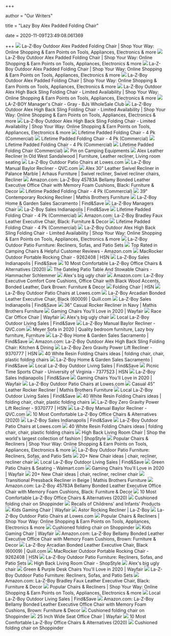 +++
        
author = "Our Writers"
        
title = "Lazy Boy Alex Padded Folding Chair"
        
date = 2020-11-09T23:49:08.061369
        
+++
[ ![](https://s4.sywcdn.net/getImage?url=http%3A%2F%2Fc.shld.net%2Frpx%2Fi%2Fs%2Fi%2Fspin%2Fimage%2Fspin_prod_751576312&t=Product&w=1500&h=1500&qlt=100&mrg=1&str=1&s=022ec917977fb2aee8cbb32091c59467)](https://s4.sywcdn.net/getImage?url=http%3A%2F%2Fc.shld.net%2Frpx%2Fi%2Fs%2Fi%2Fspin%2Fimage%2Fspin_prod_751576312&t=Product&w=1500&h=1500&qlt=100&mrg=1&str=1&s=022ec917977fb2aee8cbb32091c59467) La-Z-Boy Outdoor Alex Padded Folding Chair | Shop Your Way: Online Shopping  & Earn Points on Tools, Appliances, Electronics & more
[ ![](https://s4.sywcdn.net/getImage?url=http%3A%2F%2Fc.shld.net%2Frpx%2Fi%2Fs%2Fi%2Fspin%2Fimage%2Fspin_prod_751576012&t=Product&w=380&h=380&qlt=100&mrg=1&s=90379557f07980c60219e7fecb0e8f31)](https://s4.sywcdn.net/getImage?url=http%3A%2F%2Fc.shld.net%2Frpx%2Fi%2Fs%2Fi%2Fspin%2Fimage%2Fspin_prod_751576012&t=Product&w=380&h=380&qlt=100&mrg=1&s=90379557f07980c60219e7fecb0e8f31) La-Z-Boy Outdoor Alex Padded Folding Chair | Shop Your Way: Online Shopping  & Earn Points on Tools, Appliances, Electronics & more
[ ![](https://s4.sywcdn.net/getImage?url=http%3A%2F%2Fc.shld.net%2Frpx%2Fi%2Fs%2Fi%2Fspin%2Fimage%2Fspin_prod_751576112&t=Product&w=380&h=380&qlt=100&mrg=1&s=b5d281b372b272fc4e4b31e808fbec65)](https://s4.sywcdn.net/getImage?url=http%3A%2F%2Fc.shld.net%2Frpx%2Fi%2Fs%2Fi%2Fspin%2Fimage%2Fspin_prod_751576112&t=Product&w=380&h=380&qlt=100&mrg=1&s=b5d281b372b272fc4e4b31e808fbec65) La-Z-Boy Outdoor Alex Padded Folding Chair | Shop Your Way: Online Shopping  & Earn Points on Tools, Appliances, Electronics & more
[ ![](https://s5.sywcdn.net/getImage?url=http%3A%2F%2Fc.shld.net%2Frpx%2Fi%2Fs%2Fi%2Fspin%2Fimage%2Fspin_prod_751576212&t=Product&w=380&h=380&qlt=100&mrg=1&s=897253b651d6dc7ba7f687a3670f76af)](https://s5.sywcdn.net/getImage?url=http%3A%2F%2Fc.shld.net%2Frpx%2Fi%2Fs%2Fi%2Fspin%2Fimage%2Fspin_prod_751576212&t=Product&w=380&h=380&qlt=100&mrg=1&s=897253b651d6dc7ba7f687a3670f76af) La-Z-Boy Outdoor Alex Padded Folding Chair | Shop Your Way: Online Shopping  & Earn Points on Tools, Appliances, Electronics & more
[ ![](https://s5.sywcdn.net/getImage?url=http%3A%2F%2Fc.shld.net%2Frpx%2Fi%2Fs%2Fi%2Fspin%2Fimage%2Fspin_prod_751575712&t=Product&w=380&h=380&qlt=100&mrg=1&s=caa4d9d01de777ec8853c82a7c4d628f)](https://s5.sywcdn.net/getImage?url=http%3A%2F%2Fc.shld.net%2Frpx%2Fi%2Fs%2Fi%2Fspin%2Fimage%2Fspin_prod_751575712&t=Product&w=380&h=380&qlt=100&mrg=1&s=caa4d9d01de777ec8853c82a7c4d628f) La-Z-Boy Outdoor Alex High Back Sling Folding Chair - Limited Availability  | Shop Your Way: Online Shopping & Earn Points on Tools, Appliances,  Electronics & more
[ ![](https://bjs.scene7.com/is/image/bjs/227671?$bjs-Zoom$)](https://bjs.scene7.com/is/image/bjs/227671?$bjs-Zoom$) LA-Z-BOY Manager's Chair - Gray - BJs WholeSale Club
[ ![](https://s2.sywcdn.net/getImage?url=http%3A%2F%2Fc.shld.net%2Frpx%2Fi%2Fs%2Fi%2Fspin%2Fimage%2Fspin_prod_751575512&t=Product&w=380&h=380&qlt=100&mrg=1&s=b70eaa7727a23ba21a68a942d70ce01f)](https://s2.sywcdn.net/getImage?url=http%3A%2F%2Fc.shld.net%2Frpx%2Fi%2Fs%2Fi%2Fspin%2Fimage%2Fspin_prod_751575512&t=Product&w=380&h=380&qlt=100&mrg=1&s=b70eaa7727a23ba21a68a942d70ce01f) La-Z-Boy Outdoor Alex High Back Sling Folding Chair - Limited Availability  | Shop Your Way: Online Shopping & Earn Points on Tools, Appliances,  Electronics & more
[ ![](https://s3.sywcdn.net/getImage?url=http%3A%2F%2Fc.shld.net%2Frpx%2Fi%2Fs%2Fi%2Fspin%2Fimage%2Fspin_prod_751575812&t=Product&w=380&h=380&qlt=100&mrg=1&s=52b329207c8c81338ffc9c997136b534)](https://s3.sywcdn.net/getImage?url=http%3A%2F%2Fc.shld.net%2Frpx%2Fi%2Fs%2Fi%2Fspin%2Fimage%2Fspin_prod_751575812&t=Product&w=380&h=380&qlt=100&mrg=1&s=52b329207c8c81338ffc9c997136b534) La-Z-Boy Outdoor Alex High Back Sling Folding Chair - Limited Availability  | Shop Your Way: Online Shopping & Earn Points on Tools, Appliances,  Electronics & more
[ ![](https://marvel-b1-cdn.bc0a.com/f00000000107743/www.lifetime.com/imagecache/kodachrome/product/main/dcf448bb-a248-4971-8929-82472c9dcf29.jpg)](https://marvel-b1-cdn.bc0a.com/f00000000107743/www.lifetime.com/imagecache/kodachrome/product/main/dcf448bb-a248-4971-8929-82472c9dcf29.jpg) Lifetime Padded Folding Chair - 4 Pk (Commercial)
[ ![](https://marvel-b1-cdn.bc0a.com/f00000000107743/www.lifetime.com/imagecache/kodachrome/product/main/9df1a6e4-6c13-451e-9896-b3772aed9936.jpg)](https://marvel-b1-cdn.bc0a.com/f00000000107743/www.lifetime.com/imagecache/kodachrome/product/main/9df1a6e4-6c13-451e-9896-b3772aed9936.jpg) Lifetime Padded Folding Chair - 4 Pk (Commercial)
[ ![](https://marvel-b1-cdn.bc0a.com/f00000000107743/www.lifetime.com/imagecache/kodachrome/product/main/2781efb3-c73a-42e1-864b-8b87d33cebc4.jpg)](https://marvel-b1-cdn.bc0a.com/f00000000107743/www.lifetime.com/imagecache/kodachrome/product/main/2781efb3-c73a-42e1-864b-8b87d33cebc4.jpg) Lifetime Padded Folding Chair - 4 Pk (Commercial)
[ ![](https://marvel-b1-cdn.bc0a.com/f00000000107743/www.lifetime.com/imagecache/kodachrome/product/main/503ebc5a-e77d-4bfe-b51f-830ad33575bf.jpg)](https://marvel-b1-cdn.bc0a.com/f00000000107743/www.lifetime.com/imagecache/kodachrome/product/main/503ebc5a-e77d-4bfe-b51f-830ad33575bf.jpg) Lifetime Padded Folding Chair (Commercial)
[ ![](https://i.pinimg.com/originals/61/3e/08/613e08b7ef459c00865ed27dea4be9a4.jpg)](https://i.pinimg.com/originals/61/3e/08/613e08b7ef459c00865ed27dea4be9a4.jpg) Pin on Camping Equipments
[ ![](https://i.pinimg.com/originals/8a/34/70/8a34708bf7633d7ed54481043efcd2c0.jpg)](https://i.pinimg.com/originals/8a/34/70/8a34708bf7633d7ed54481043efcd2c0.jpg) Alex Leather Recliner In Old West Sandalwood | Furniture, Leather recliner,  Living room seating
[ ![](https://mobileimages.lowes.com/product/converted/722938/722938123513.jpg?size=xl)](https://mobileimages.lowes.com/product/converted/722938/722938123513.jpg?size=xl) La-Z-Boy Outdoor Patio Chairs at Lowes.com
[ ![](https://qvc.scene7.com/is/image/QVC/h/25/h223025.001?$aemprodcarousellg$)](https://qvc.scene7.com/is/image/QVC/h/25/h223025.001?$aemprodcarousellg$) La-Z-Boy Manual Baylor Recliner - QVC.com
[ ![](https://i.pinimg.com/originals/0f/f4/fb/0ff4fb26984e84f3b6a4e16160d0affc.jpg)](https://i.pinimg.com/originals/0f/f4/fb/0ff4fb26984e84f3b6a4e16160d0affc.jpg) Alex 30&quot; Leather Swivel Recliner in Palance Marble | Arhaus Furniture  | Swivel recliner, Swivel recliner chairs, Recliner
[ ![](https://m.media-amazon.com/images/I/81gCWVoHPWL._AC_UL400_.jpg)](https://m.media-amazon.com/images/I/81gCWVoHPWL._AC_UL400_.jpg) Amazon.com: La-Z-Boy 45783A Bellamy Bonded Leather Executive Office Chair  with Memory Foam Cushions, Black: Furniture & Decor
[ ![](https://marvel-b1-cdn.bc0a.com/f00000000107743/www.lifetime.com/imagecache/kodachrome/product/main/4953eb4e-041b-4ce3-8a85-ff6ebb333ec0.jpg)](https://marvel-b1-cdn.bc0a.com/f00000000107743/www.lifetime.com/imagecache/kodachrome/product/main/4953eb4e-041b-4ce3-8a85-ff6ebb333ec0.jpg) Lifetime Padded Folding Chair - 4 Pk (Commercial)
[ ![](https://www.mathisbrothers.com/dw/image/v2/AAYQ_PRD/on/demandware.static/-/Sites-mathisbrothers-master/default/dw490c8cef/images/products/hires/LZB/LZB-10_530-G149937/LZB-10_530-G149937_01.jpg?sw=550&sh=550&sm=fit)](https://www.mathisbrothers.com/dw/image/v2/AAYQ_PRD/on/demandware.static/-/Sites-mathisbrothers-master/default/dw490c8cef/images/products/hires/LZB/LZB-10_530-G149937/LZB-10_530-G149937_01.jpg?sw=550&sh=550&sm=fit) 39" Contemporary Rocking Recliner | Mathis Brothers Furniture
[ ![](http://imagecdn-1.findnsave.com/50/26252877-214x214)](http://imagecdn-1.findnsave.com/50/26252877-214x214) La-Z-Boy Home & Garden Sales Sacramento | Find&Save
[ ![](https://richmedia.ca-richimage.com/ImageDelivery/imageService?profileId=12026540&id=1529555&recipeId=728)](https://richmedia.ca-richimage.com/ImageDelivery/imageService?profileId=12026540&id=1529555&recipeId=728) La-Z-Boy Managers Chair
[ ![](http://imagecdn-3.findnsave.com/236/27914303-214x214)](http://imagecdn-3.findnsave.com/236/27914303-214x214) La-Z-Boy Sales Indianapolis | Find&Save
[ ![](https://marvel-b1-cdn.bc0a.com/f00000000107743/www.lifetime.com/imagecache/kodachrome/product/thumbnail/79f9d3ce-0ec9-45c7-884b-e386f0e7e120.jpg)](https://marvel-b1-cdn.bc0a.com/f00000000107743/www.lifetime.com/imagecache/kodachrome/product/thumbnail/79f9d3ce-0ec9-45c7-884b-e386f0e7e120.jpg) Lifetime Padded Folding Chair - 4 Pk (Commercial)
[ ![](https://images-na.ssl-images-amazon.com/images/I/41YQidjyxjL._AC_SY355_.jpg)](https://images-na.ssl-images-amazon.com/images/I/41YQidjyxjL._AC_SY355_.jpg) Amazon.com: La-Z-Boy Bradley Faux Leather Executive Chair, Black: Furniture  & Decor
[ ![](https://marvel-b1-cdn.bc0a.com/f00000000107743/www.lifetime.com/imagecache/kodachrome/product/main/13f5ca23-94c7-4205-8c8a-6fa36155a086.jpg)](https://marvel-b1-cdn.bc0a.com/f00000000107743/www.lifetime.com/imagecache/kodachrome/product/main/13f5ca23-94c7-4205-8c8a-6fa36155a086.jpg) Lifetime Padded Folding Chair - 4 Pk (Commercial)
[ ![](https://s3.sywcdn.net/getImage?url=http%3A%2F%2Fc.shld.net%2Frpx%2Fi%2Fs%2Fi%2Fspin%2Fimage%2Fspin_prod_751575612&t=Product&w=380&h=380&qlt=100&mrg=1&s=ec6dcf17473ff3be9054ee92c06c5c89)](https://s3.sywcdn.net/getImage?url=http%3A%2F%2Fc.shld.net%2Frpx%2Fi%2Fs%2Fi%2Fspin%2Fimage%2Fspin_prod_751575612&t=Product&w=380&h=380&qlt=100&mrg=1&s=ec6dcf17473ff3be9054ee92c06c5c89) La-Z-Boy Outdoor Alex High Back Sling Folding Chair - Limited Availability  | Shop Your Way: Online Shopping & Earn Points on Tools, Appliances,  Electronics & more
[ ![](https://cdn.shopify.com/s/files/1/1032/8729/products/Nolin_7pc_Plus2SideTable2Ottoman_01_large.jpg?v=1576618190)](https://cdn.shopify.com/s/files/1/1032/8729/products/Nolin_7pc_Plus2SideTable2Ottoman_01_large.jpg?v=1576618190) La-Z-Boy Outdoor Patio Furniture: Recliners, Sofas, and Patio Sets
[ ![](https://m.media-amazon.com/images/I/71AojyahNvL._AC_SX500_SY500_.jpg)](https://m.media-amazon.com/images/I/71AojyahNvL._AC_SX500_SY500_.jpg) Top Rated in Camping Chairs & Helpful Customer Reviews - Amazon.com
[ ![](https://i04.hsncdn.com/is/image/HomeShoppingNetwork/prodfull/macrocker-outdoor-portable-rocking-chair-d-20200219082158457~687602.jpg)](https://i04.hsncdn.com/is/image/HomeShoppingNetwork/prodfull/macrocker-outdoor-portable-rocking-chair-d-20200219082158457~687602.jpg) MacRocker Outdoor Portable Rocking Chair - 9262408 | HSN
[ ![](http://imagecdn-1.findnsave.com/212/23511993-214x214)](http://imagecdn-1.findnsave.com/212/23511993-214x214) La-Z-Boy Sales Indianapolis | Find&Save
[ ![](https://officechairpicks.com/wp-content/uploads/2019/01/Best-La-Z-Boy-Office-Chairs.jpg)](https://officechairpicks.com/wp-content/uploads/2019/01/Best-La-Z-Boy-Office-Chairs.jpg) 10 Most Comfortable La-Z-Boy Office Chairs & Alternatives (2020)
[ ![](https://digital.hammacher.com/Items/79766/79766A_1000x1000.jpg)](https://digital.hammacher.com/Items/79766/79766A_1000x1000.jpg) The Gateleg Patio Table And Stowable Chairs - Hammacher Schlemmer
[ ![](https://i.pinimg.com/236x/df/67/33/df673356b55b8603bd180fe8d6b65694--leather-recliner-leather-chairs.jpg)](https://i.pinimg.com/236x/df/67/33/df673356b55b8603bd180fe8d6b65694--leather-recliner-leather-chairs.jpg) Alex's big ugly chair
[ ![](https://images-na.ssl-images-amazon.com/images/I/712fkEs%2BBsL._AC_SL1500_.jpg)](https://images-na.ssl-images-amazon.com/images/I/712fkEs%2BBsL._AC_SL1500_.jpg) Amazon.com: La-Z-Boy Executive Comfort Core Cushions, Office Chair with  Black Wood Accents, Bonded Leather, Dark Brown: Furniture & Decor
[ ![](https://i04.hsncdn.com/is/image/HomeShoppingNetwork/prodgrid230/officially-licensed-nfl-big-boy-folding-chair-d-20200723100050113~726965_000_439.jpg)](https://i04.hsncdn.com/is/image/HomeShoppingNetwork/prodgrid230/officially-licensed-nfl-big-boy-folding-chair-d-20200723100050113~726965_000_439.jpg) Folding Chair | HSN
[ ![](https://mobileimages.lowes.com/product/converted/722938/722938123582.jpg?size=xl)](https://mobileimages.lowes.com/product/converted/722938/722938123582.jpg?size=xl) La-Z-Boy Outdoor Patio Chairs at Lowes.com
[ ![](https://www.quill.com/is/image/Quill/sp67648334_s7?$img400$)](https://www.quill.com/is/image/Quill/sp67648334_s7?$img400$) La-Z-Boy Arcadian Bonded Leather Executive Chair, Black (60009) | Quill.com
[ ![](http://imagecdn-2.findnsave.com/341/27109614-193x350)](http://imagecdn-2.findnsave.com/341/27109614-193x350) La-Z-Boy Sales Indianapolis | Find&Save
[ ![](https://www.mathisbrothers.com/dw/image/v2/AAYQ_PRD/on/demandware.static/-/Sites-mathisbrothers-master/default/dw4b67f604/images/products/spin/LZB/LZB-10_704-B166286/LZB-10_704-B166286_01.jpg?sw=1200&sh=800&sm=fit)](https://www.mathisbrothers.com/dw/image/v2/AAYQ_PRD/on/demandware.static/-/Sites-mathisbrothers-master/default/dw4b67f604/images/products/spin/LZB/LZB-10_704-B166286/LZB-10_704-B166286_01.jpg?sw=1200&sh=800&sm=fit) 36" Casual Rocker Recliner in Navy | Mathis Brothers Furniture
[ ![](https://secure.img1-fg.wfcdn.com/im/45393547/resize-h600-w600%5Ecompr-r85/3137/31377768/Gaming+Chairs.jpg)](https://secure.img1-fg.wfcdn.com/im/45393547/resize-h600-w600%5Ecompr-r85/3137/31377768/Gaming+Chairs.jpg) Gaming Chairs You'll Love in 2020 | Wayfair
[ ![](https://secure.img1-fg.wfcdn.com/im/49698126/resize-h600-w600%5Ecompr-r85/1236/123651416/PC+%26+Racing+Game+Chair.jpg)](https://secure.img1-fg.wfcdn.com/im/49698126/resize-h600-w600%5Ecompr-r85/1236/123651416/PC+%26+Racing+Game+Chair.jpg) Race Car Office Chair | Wayfair
[ ![](https://i.pinimg.com/236x/81/b0/00/81b0006e28685cf348914ec9eafd804b--leather-furniture-leather-chairs.jpg)](https://i.pinimg.com/236x/81/b0/00/81b0006e28685cf348914ec9eafd804b--leather-furniture-leather-chairs.jpg) Alex's big ugly chair
[ ![](http://imagecdn-1.findnsave.com/165/25397593-300x255)](http://imagecdn-1.findnsave.com/165/25397593-300x255) Local La-Z-Boy Outdoor Living Sales | Find&Save
[ ![](https://cf-images.us-east-1.prod.boltdns.net/v1/static/6091058944001/d9b3760e-f72d-4bf4-82cd-7b72b931dabc/7a3e50a4-2883-49b7-beec-55cb133a0d41/1280x720/match/image.jpg)](https://cf-images.us-east-1.prod.boltdns.net/v1/static/6091058944001/d9b3760e-f72d-4bf4-82cd-7b72b931dabc/7a3e50a4-2883-49b7-beec-55cb133a0d41/1280x720/match/image.jpg) La-Z-Boy Manual Baylor Recliner - QVC.com
[ ![](https://i.pinimg.com/236x/4b/b4/a0/4bb4a0c24732b23ab7b13c56fa86b6cb.jpg)](https://i.pinimg.com/236x/4b/b4/a0/4bb4a0c24732b23ab7b13c56fa86b6cb.jpg) Meyer Sofa in 2020 | Quality bedroom furniture, Lazy boy furniture,  Furniture
[ ![](http://imagecdn-3.findnsave.com/326/25745707-214x214)](http://imagecdn-3.findnsave.com/326/25745707-214x214) La-Z-Boy Home & Garden Sales Sacramento | Find&Save
[ ![](https://images-na.ssl-images-amazon.com/images/I/51b-99vVBiL._SR600%2C315_PIWhiteStrip%2CBottomLeft%2C0%2C35_SCLZZZZZZZ_.jpg)](https://images-na.ssl-images-amazon.com/images/I/51b-99vVBiL._SR600%2C315_PIWhiteStrip%2CBottomLeft%2C0%2C35_SCLZZZZZZZ_.jpg) Amazon.com: La-Z-Boy Outdoor Alex High Back Sling Folding Chair: Kitchen &  Dining
[ ![](https://i02.hsncdn.com/is/image/HomeShoppingNetwork/prodfull/la-z-boy-zero-gravity-power-lift-recliner-d-20200304100824247~698613_alt6.jpg)](https://i02.hsncdn.com/is/image/HomeShoppingNetwork/prodfull/la-z-boy-zero-gravity-power-lift-recliner-d-20200304100824247~698613_alt6.jpg) La-Z-Boy Zero Gravity Power Lift Recliner - 9370777 | HSN
[ ![](https://i.pinimg.com/236x/1c/d8/17/1cd8172827c764e56f7e2122b0355938--cherry-hill-philadelphia-pa.jpg)](https://i.pinimg.com/236x/1c/d8/17/1cd8172827c764e56f7e2122b0355938--cherry-hill-philadelphia-pa.jpg) 40 White Resin Folding Chairs ideas | folding chair, chair, plastic folding  chairs
[ ![](http://imagecdn-3.findnsave.com/300/25419715-214x214)](http://imagecdn-3.findnsave.com/300/25419715-214x214) La-Z-Boy Home & Garden Sales Sacramento | Find&Save
[ ![](http://imagecdn-2.findnsave.com/290/25460538-300x255)](http://imagecdn-2.findnsave.com/290/25460538-300x255) Local La-Z-Boy Outdoor Living Sales | Find&Save
[ ![](https://i02.hsncdn.com/is/image/HomeShoppingNetwork/prodfull/picnic-time-sports-chair-university-of-virginia-d-2020030215031896~7377523w.jpg)](https://i02.hsncdn.com/is/image/HomeShoppingNetwork/prodfull/picnic-time-sports-chair-university-of-virginia-d-2020030215031896~7377523w.jpg) Picnic Time Sports Chair - University of Virginia - 7377523 | HSN
[ ![](http://imagecdn-2.findnsave.com/258/23698754-214x214)](http://imagecdn-2.findnsave.com/258/23698754-214x214) La-Z-Boy Sales Indianapolis | Find&Save
[ ![](https://secure.img1-fg.wfcdn.com/im/69907742/compr-r85/1212/121270724/default.jpg)](https://secure.img1-fg.wfcdn.com/im/69907742/compr-r85/1212/121270724/default.jpg) Gaming Chairs You'll Love in 2020 | Wayfair
[ ![](https://mobileimages.lowes.com/product/converted/722938/722938128822.jpg?size=xl)](https://mobileimages.lowes.com/product/converted/722938/722938128822.jpg?size=xl) La-Z-Boy Outdoor Patio Chairs at Lowes.com
[ ![](https://www.mathisbrothers.com/dw/image/v2/AAYQ_PRD/on/demandware.static/-/Sites-mathisbrothers-master/default/dwd4a383dd/images/products/hires/LZB/LZB-10_778-LB155968/LZB-10_778-LB155968_01.jpg?sw=2000&sh=2000&sm=fit)](https://www.mathisbrothers.com/dw/image/v2/AAYQ_PRD/on/demandware.static/-/Sites-mathisbrothers-master/default/dwd4a383dd/images/products/hires/LZB/LZB-10_778-LB155968/LZB-10_778-LB155968_01.jpg?sw=2000&sh=2000&sm=fit) Casual 45" Leather Rocker Recliner | Mathis Brothers Furniture
[ ![](http://imagecdn-1.findnsave.com/102/25489317-300x255)](http://imagecdn-1.findnsave.com/102/25489317-300x255) Local La-Z-Boy Outdoor Living Sales | Find&Save
[ ![](https://i.pinimg.com/236x/2c/ec/52/2cec5245c28c4509a4529a261d5c5e43--white-vinyl-orange-beach.jpg)](https://i.pinimg.com/236x/2c/ec/52/2cec5245c28c4509a4529a261d5c5e43--white-vinyl-orange-beach.jpg) 40 White Resin Folding Chairs ideas | folding chair, chair, plastic folding  chairs
[ ![](https://i02.hsncdn.com/is/image/HomeShoppingNetwork/prodfull/la-z-boy-zero-gravity-power-lift-recliner-d-20200304100824543~698613.jpg)](https://i02.hsncdn.com/is/image/HomeShoppingNetwork/prodfull/la-z-boy-zero-gravity-power-lift-recliner-d-20200304100824543~698613.jpg) La-Z-Boy Zero Gravity Power Lift Recliner - 9370777 | HSN
[ ![](https://qvc.scene7.com/is/image/QVC/h/05/h218505.003)](https://qvc.scene7.com/is/image/QVC/h/05/h218505.003) La-Z-Boy Manual Baylor Recliner - QVC.com
[ ![](https://images-na.ssl-images-amazon.com/images/I/81aYekFaRYL._AC_SL1500_.jpg)](https://images-na.ssl-images-amazon.com/images/I/81aYekFaRYL._AC_SL1500_.jpg) 10 Most Comfortable La-Z-Boy Office Chairs & Alternatives (2020)
[ ![](http://imagecdn-2.findnsave.com/32/23574982-214x214)](http://imagecdn-2.findnsave.com/32/23574982-214x214) La-Z-Boy Sales Indianapolis | Find&Save
[ ![](https://mobileimages.lowes.com/product/converted/722938/722938123810.jpg?size=xl)](https://mobileimages.lowes.com/product/converted/722938/722938123810.jpg?size=xl) La-Z-Boy Outdoor Patio Chairs at Lowes.com
[ ![](https://i.pinimg.com/236x/97/52/3a/97523a110f70d9ea997342abd19543f7.jpg)](https://i.pinimg.com/236x/97/52/3a/97523a110f70d9ea997342abd19543f7.jpg) 40 White Resin Folding Chairs ideas | folding chair, chair, plastic folding  chairs
[ ![](https://img.shopstyle-cdn.com/sim/33/11/3311e584315360c39da200f5893b9c1d_xlarge/high-back-vinyl-padded-folding-chair-hon.jpg)](https://img.shopstyle-cdn.com/sim/33/11/3311e584315360c39da200f5893b9c1d_xlarge/high-back-vinyl-padded-folding-chair-hon.jpg) High Back Living Room Chair | Shop the world's largest collection of  fashion | ShopStyle
[ ![](https://s1.sywcdn.net/getImage?url=http%3A%2F%2Fc.shld.net%2Frpx%2Fi%2Fs%2Fi%2Fspin%2Fimage%2Fspin_prod_240821901&t=product&w=300&h=300&qlt=100&mrg=1&s=de62ad5425a3c086b2ab427398a030fe)](https://s1.sywcdn.net/getImage?url=http%3A%2F%2Fc.shld.net%2Frpx%2Fi%2Fs%2Fi%2Fspin%2Fimage%2Fspin_prod_240821901&t=product&w=300&h=300&qlt=100&mrg=1&s=de62ad5425a3c086b2ab427398a030fe) Popular Chairs & Recliners | Shop Your Way: Online Shopping & Earn Points  on Tools, Appliances, Electronics & more
[ ![](https://cdn.shopify.com/s/files/1/1032/8729/files/hpSmallBanner-Recliners_0a6cd59a-78ad-45ec-b41a-4dfdda62aa38.jpg?1124983284894089733)](https://cdn.shopify.com/s/files/1/1032/8729/files/hpSmallBanner-Recliners_0a6cd59a-78ad-45ec-b41a-4dfdda62aa38.jpg?1124983284894089733) La-Z-Boy Outdoor Patio Furniture: Recliners, Sofas, and Patio Sets
[ ![](https://i.pinimg.com/236x/01/51/c7/0151c7e8e4f57def1838c6a37897357c.jpg)](https://i.pinimg.com/236x/01/51/c7/0151c7e8e4f57def1838c6a37897357c.jpg) 20+ New Chair ideas | chair, recliner, recliner chair
[ ![](http://imagecdn-0.findnsave.com/329/25416952-300x255)](http://imagecdn-0.findnsave.com/329/25416952-300x255) Local La-Z-Boy Outdoor Living Sales | Find&Save
[ ![](https://i5.walmartimages.com/asr/6f04b7d3-2bc4-4284-b245-ab25bd819727.5e20e7fff83f29700c9df617b6270027.jpeg?odnHeight=200&odnWidth=200&odnBg=ffffff)](https://i5.walmartimages.com/asr/6f04b7d3-2bc4-4284-b245-ab25bd819727.5e20e7fff83f29700c9df617b6270027.jpeg?odnHeight=200&odnWidth=200&odnBg=ffffff) Green Patio Chairs & Seating - Walmart.com
[ ![](https://secure.img1-fg.wfcdn.com/im/24295004/resize-h310-w310%5Ecompr-r85/1268/126859332/lowndes-genuine-leather-gaming-chair.jpg)](https://secure.img1-fg.wfcdn.com/im/24295004/resize-h310-w310%5Ecompr-r85/1268/126859332/lowndes-genuine-leather-gaming-chair.jpg) Gaming Chairs You'll Love in 2020 | Wayfair
[ ![](https://i.pinimg.com/236x/8f/3b/56/8f3b56a1379e6855f6a1eef5be1f7b56.jpg)](https://i.pinimg.com/236x/8f/3b/56/8f3b56a1379e6855f6a1eef5be1f7b56.jpg) 20+ New Chair ideas | chair, recliner, recliner chair
[ ![](https://www.mathisbrothers.com/dw/image/v2/AAYQ_PRD/on/demandware.static/-/Sites-mathisbrothers-master/default/dw3102697c/images/products/hires/LZB/LZB-295-437-J161214/LZB-295-437-J161214_01.jpg?sw=2000&sh=2000&sm=fit)](https://www.mathisbrothers.com/dw/image/v2/AAYQ_PRD/on/demandware.static/-/Sites-mathisbrothers-master/default/dw3102697c/images/products/hires/LZB/LZB-295-437-J161214/LZB-295-437-J161214_01.jpg?sw=2000&sh=2000&sm=fit) Transitional Pressback Recliner in Beige | Mathis Brothers Furniture
[ ![](https://m.media-amazon.com/images/I/71j9vYffKPL._AC_UL400_.jpg)](https://m.media-amazon.com/images/I/71j9vYffKPL._AC_UL400_.jpg) Amazon.com: La-Z-Boy 45783A Bellamy Bonded Leather Executive Office Chair  with Memory Foam Cushions, Black: Furniture & Decor
[ ![](https://m.media-amazon.com/images/I/41d1WeQAd4L.jpg)](https://m.media-amazon.com/images/I/41d1WeQAd4L.jpg) 10 Most Comfortable La-Z-Boy Office Chairs & Alternatives (2020)
[ ![](http://www.homedepot.com/catalog/productImages/400/59/598fdde5-95fa-46ac-b436-e0ce4741d776_400.jpg)](http://www.homedepot.com/catalog/productImages/400/59/598fdde5-95fa-46ac-b436-e0ce4741d776_400.jpg) Cushioned folding chair on Shoppinder
[ ![](https://media.consumeraffairs.com/files/cache/news/Caravan_Sports_Armed_Chair-Padded_Arm_Bagged_Chair_CPSC_n0yXhFk_large.jpg)](https://media.consumeraffairs.com/files/cache/news/Caravan_Sports_Armed_Chair-Padded_Arm_Bagged_Chair_CPSC_n0yXhFk_large.jpg) Recalls of Childrens' and Infants' Products
[ ![](https://secure.img1-fg.wfcdn.com/im/42647687/resize-h310-w310%5Ecompr-r85/1180/118080253/ergonomic-gaming-chair-for-e-sport-computer-pc-racing-game-chair.jpg)](https://secure.img1-fg.wfcdn.com/im/42647687/resize-h310-w310%5Ecompr-r85/1180/118080253/ergonomic-gaming-chair-for-e-sport-computer-pc-racing-game-chair.jpg) Kids Gaming Chair | Wayfair
[ ![](https://content.la-z-boy.com/Images/product/category/recliners/large/010_519_1_v2.jpg)](https://content.la-z-boy.com/Images/product/category/recliners/large/010_519_1_v2.jpg) Astor Rocking Recliner | La-Z-Boy
[ ![](https://mobileimages.lowes.com/product/converted/722938/722938128808.jpg?size=xl)](https://mobileimages.lowes.com/product/converted/722938/722938128808.jpg?size=xl) La-Z-Boy Outdoor Patio Chairs at Lowes.com
[ ![](https://s4.sywcdn.net/getImage?url=http%3A%2F%2Fc.shld.net%2Frpx%2Fi%2Fs%2Fi%2Fspin%2F10007662%2Fprod_1712537212&t=product&w=300&h=300&qlt=100&mrg=1&s=25f573ef14848ed2935cddfb383fd433)](https://s4.sywcdn.net/getImage?url=http%3A%2F%2Fc.shld.net%2Frpx%2Fi%2Fs%2Fi%2Fspin%2F10007662%2Fprod_1712537212&t=product&w=300&h=300&qlt=100&mrg=1&s=25f573ef14848ed2935cddfb383fd433) Popular Chairs & Recliners | Shop Your Way: Online Shopping & Earn Points  on Tools, Appliances, Electronics & more
[ ![](http://www.webstaurantstore.com/images/products/main/104286/120131/chair-folding-vinyl-black.jpg?hei=185&wid=185&op_sharpen=1&qlt=85)](http://www.webstaurantstore.com/images/products/main/104286/120131/chair-folding-vinyl-black.jpg?hei=185&wid=185&op_sharpen=1&qlt=85) Cushioned folding chair on Shoppinder
[ ![](https://secure.img1-fg.wfcdn.com/im/40692104/resize-h310-w310%5Ecompr-r85/1279/127999299/waytrim-indoor-5-position-folding-padded-kids-floor-game-chair.jpg)](https://secure.img1-fg.wfcdn.com/im/40692104/resize-h310-w310%5Ecompr-r85/1279/127999299/waytrim-indoor-5-position-folding-padded-kids-floor-game-chair.jpg) Kids Gaming Chair | Wayfair
[ ![](https://images-na.ssl-images-amazon.com/images/I/71Ev9W43GJL._AC_UL320_SR194,320_.jpg)](https://images-na.ssl-images-amazon.com/images/I/71Ev9W43GJL._AC_UL320_SR194,320_.jpg) Amazon.com: La-Z-Boy Bellamy Bonded Leather Executive Office Chair with  Memory Foam Cushions, Brown: Furniture & Decor
[ ![](https://www.quill.com/is/image/Quill/sp67648334_s7?iv=RLYpN3&wid=1080&hei=1080&fit=fit,1)](https://www.quill.com/is/image/Quill/sp67648334_s7?iv=RLYpN3&wid=1080&hei=1080&fit=fit,1) La-Z-Boy Arcadian Bonded Leather Executive Chair, Black (60009) | Quill.com
[ ![](https://i03.hsncdn.com/is/image/HomeShoppingNetwork/prodfull/macrocker-outdoor-portable-rocking-chair-d-2020021908215383~687602_alt1.jpg)](https://i03.hsncdn.com/is/image/HomeShoppingNetwork/prodfull/macrocker-outdoor-portable-rocking-chair-d-2020021908215383~687602_alt1.jpg) MacRocker Outdoor Portable Rocking Chair - 9262408 | HSN
[ ![](https://cdn.shopify.com/s/files/1/1032/8729/products/Cumberland_7pcDining_6Chairs1Table_01_large.jpg?v=1576600747)](https://cdn.shopify.com/s/files/1/1032/8729/products/Cumberland_7pcDining_6Chairs1Table_01_large.jpg?v=1576600747) La-Z-Boy Outdoor Patio Furniture: Recliners, Sofas, and Patio Sets
[ ![](https://img.shopstyle-cdn.com/sim/be/96/be96d3a6384d7762b2a00a1e0b198451_xlarge/singh-high-backrest-polyurethane-upholstered-metal-armchair-mercer41.jpg)](https://img.shopstyle-cdn.com/sim/be/96/be96d3a6384d7762b2a00a1e0b198451_xlarge/singh-high-backrest-polyurethane-upholstered-metal-armchair-mercer41.jpg) High Back Living Room Chair - ShopStyle
[ ![](https://i.pinimg.com/236x/fb/8f/ef/fb8fef01645700e28c2fb853847607e6--leather-recliner-recliners.jpg)](https://i.pinimg.com/236x/fb/8f/ef/fb8fef01645700e28c2fb853847607e6--leather-recliner-recliners.jpg) Alex's big ugly chair
[ ![](https://secure.img1-fg.wfcdn.com/im/49181938/resize-h310-w310%5Ecompr-r85/1012/101273115/songul-convertible-instant-training-side-chair.jpg)](https://secure.img1-fg.wfcdn.com/im/49181938/resize-h310-w310%5Ecompr-r85/1012/101273115/songul-convertible-instant-training-side-chair.jpg) Green & Purple Desk Chairs You'll Love in 2020 | Wayfair
[ ![](https://cdn.shopify.com/s/files/1/1032/8729/files/HPBanner_Laurel_DeskTop1x.jpg?v=1581025096)](https://cdn.shopify.com/s/files/1/1032/8729/files/HPBanner_Laurel_DeskTop1x.jpg?v=1581025096) La-Z-Boy Outdoor Patio Furniture: Recliners, Sofas, and Patio Sets
[ ![](https://images-na.ssl-images-amazon.com/images/I/41BnvnWALrL._AC_.jpg)](https://images-na.ssl-images-amazon.com/images/I/41BnvnWALrL._AC_.jpg) Amazon.com: La-Z-Boy Bradley Faux Leather Executive Chair, Black: Furniture  & Decor
[ ![](https://s5.sywcdn.net/getImage?url=https%3A%2F%2Fc.shld.net%2Frpx%2Fi%2Fs%2Fi%2Fspin%2F10051422%2Fprod_16326341312&t=product&w=300&h=300&qlt=100&mrg=1&s=95306aae401f3cc28e12f8eb1fbeca7e)](https://s5.sywcdn.net/getImage?url=https%3A%2F%2Fc.shld.net%2Frpx%2Fi%2Fs%2Fi%2Fspin%2F10051422%2Fprod_16326341312&t=product&w=300&h=300&qlt=100&mrg=1&s=95306aae401f3cc28e12f8eb1fbeca7e) Popular Chairs & Recliners | Shop Your Way: Online Shopping & Earn Points  on Tools, Appliances, Electronics & more
[ ![](http://imagecdn-1.findnsave.com/46/25416669-300x255)](http://imagecdn-1.findnsave.com/46/25416669-300x255) Local La-Z-Boy Outdoor Living Sales | Find&Save
[ ![](https://m.media-amazon.com/images/S/aplus-media/vc/53949351-1f7c-4c0f-98ab-f5b93f3ab210.__CR0,0,1200,1200_PT0_SX300_V1___.jpg)](https://m.media-amazon.com/images/S/aplus-media/vc/53949351-1f7c-4c0f-98ab-f5b93f3ab210.__CR0,0,1200,1200_PT0_SX300_V1___.jpg) Amazon.com: La-Z-Boy Bellamy Bonded Leather Executive Office Chair with  Memory Foam Cushions, Brown: Furniture & Decor
[ ![](http://www.webstaurantstore.com/images/products/main/104202/120108/chair-folding-fabric-red.jpg)](http://www.webstaurantstore.com/images/products/main/104202/120108/chair-folding-fabric-red.jpg) Cushioned folding chair on Shoppinder
[ ![](https://secure.img1-fg.wfcdn.com/im/29834060/resize-h310-w310%5Ecompr-r85/1045/104597449/akracing-office-series-onyx-deluxe-leather-desk-chair.jpg)](https://secure.img1-fg.wfcdn.com/im/29834060/resize-h310-w310%5Ecompr-r85/1045/104597449/akracing-office-series-onyx-deluxe-leather-desk-chair.jpg) 25 Inch Wide Seat Office Chair | Wayfair
[ ![](https://cdn.shortpixel.ai/client/q_glossy,ret_img,w_411,h_548/https://officechairpicks.com/wp-content/uploads/2017/06/AIRlumbar.jpg)](https://cdn.shortpixel.ai/client/q_glossy,ret_img,w_411,h_548/https://officechairpicks.com/wp-content/uploads/2017/06/AIRlumbar.jpg) 10 Most Comfortable La-Z-Boy Office Chairs & Alternatives (2020)
[ ![](http://www.webstaurantstore.com/images/products/main/103821/120614/chair-folding-fabrc-gy-bk.jpg)](http://www.webstaurantstore.com/images/products/main/103821/120614/chair-folding-fabrc-gy-bk.jpg) Cushioned folding chair on Shoppinder

